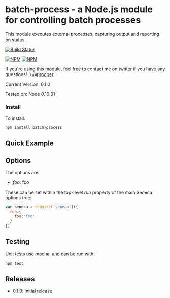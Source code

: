 batch-process - a Node.js module for controlling batch processes
================================================================

This module executes external processes, capturing output and reporting on status.


[![Build Status](https://travis-ci.org/rjrodger/batch-process.png?branch=master)](https://travis-ci.org/rjrodger/batch-process)

[![NPM](https://nodei.co/npm/batch-process.png)](https://nodei.co/npm/batch-process/)
[![NPM](https://nodei.co/npm-dl/batch-process.png)](https://nodei.co/npm-dl/batch-process/)

If you're using this module, feel free to contact me on twitter if you
have any questions! :) [@rjrodger](http://twitter.com/rjrodger)

Current Version: 0.1.0

Tested on: Node 0.10.31


### Install

To install:

```sh
npm install batch-process
```


## Quick Example



## Options

The options are:
  
   * _foo_: foo

These can be set within the top-level _run_ property of the main
Seneca options tree:

```js
var seneca = require('seneca')({
  run:{
    foo:'foo'
  }
})
```


## Testing

Unit tests use mocha, and can be run with:

```sh
npm test
```



## Releases

   * 0.1.0: initial release





